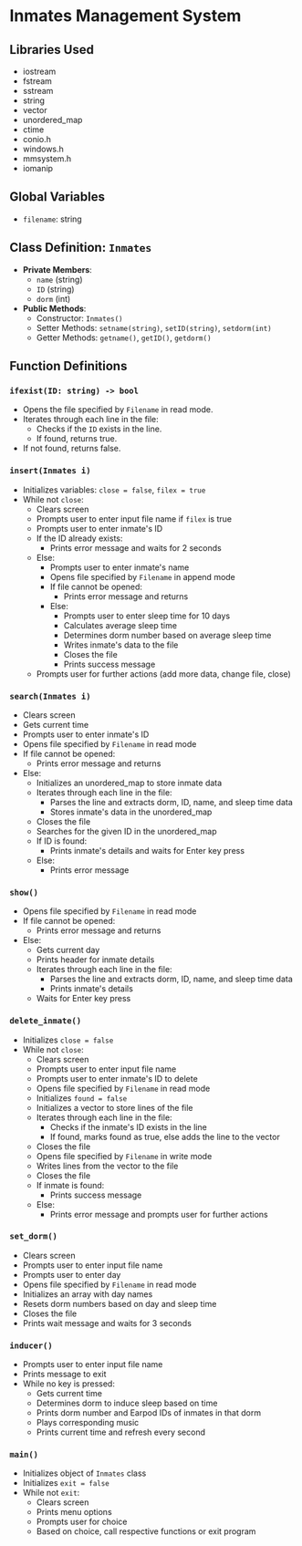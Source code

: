 # Inmates Management System

## Libraries Used
- iostream
- fstream
- sstream
- string
- vector
- unordered_map
- ctime
- conio.h
- windows.h
- mmsystem.h
- iomanip

## Global Variables
- `filename`: string

## Class Definition: `Inmates`
- **Private Members**:
    - `name` (string)
    - `ID` (string)
    - `dorm` (int)
- **Public Methods**:
    - Constructor: `Inmates()`
    - Setter Methods: `setname(string)`, `setID(string)`, `setdorm(int)`
    - Getter Methods: `getname()`, `getID()`, `getdorm()`

## Function Definitions

### `ifexist(ID: string) -> bool`
- Opens the file specified by `Filename` in read mode.
- Iterates through each line in the file:
    - Checks if the `ID` exists in the line.
    - If found, returns true.
- If not found, returns false.

### `insert(Inmates i)`
- Initializes variables: `close = false`, `filex = true`
- While not `close`:
    - Clears screen
    - Prompts user to enter input file name if `filex` is true
    - Prompts user to enter inmate's ID
    - If the ID already exists:
        - Prints error message and waits for 2 seconds
    - Else:
        - Prompts user to enter inmate's name
        - Opens file specified by `Filename` in append mode
        - If file cannot be opened:
            - Prints error message and returns
        - Else:
            - Prompts user to enter sleep time for 10 days
            - Calculates average sleep time
            - Determines dorm number based on average sleep time
            - Writes inmate's data to the file
            - Closes the file
            - Prints success message
    - Prompts user for further actions (add more data, change file, close)

### `search(Inmates i)`
- Clears screen
- Gets current time
- Prompts user to enter inmate's ID
- Opens file specified by `Filename` in read mode
- If file cannot be opened:
    - Prints error message and returns
- Else:
    - Initializes an unordered_map to store inmate data
    - Iterates through each line in the file:
        - Parses the line and extracts dorm, ID, name, and sleep time data
        - Stores inmate's data in the unordered_map
    - Closes the file
    - Searches for the given ID in the unordered_map
    - If ID is found:
        - Prints inmate's details and waits for Enter key press
    - Else:
        - Prints error message

### `show()`
- Opens file specified by `Filename` in read mode
- If file cannot be opened:
    - Prints error message and returns
- Else:
    - Gets current day
    - Prints header for inmate details
    - Iterates through each line in the file:
        - Parses the line and extracts dorm, ID, name, and sleep time data
        - Prints inmate's details
    - Waits for Enter key press

### `delete_inmate()`
- Initializes `close = false`
- While not `close`:
    - Clears screen
    - Prompts user to enter input file name
    - Prompts user to enter inmate's ID to delete
    - Opens file specified by `Filename` in read mode
    - Initializes `found = false`
    - Initializes a vector to store lines of the file
    - Iterates through each line in the file:
        - Checks if the inmate's ID exists in the line
        - If found, marks found as true, else adds the line to the vector
    - Closes the file
    - Opens file specified by `Filename` in write mode
    - Writes lines from the vector to the file
    - Closes the file
    - If inmate is found:
        - Prints success message
    - Else:
        - Prints error message and prompts user for further actions

### `set_dorm()`
- Clears screen
- Prompts user to enter input file name
- Prompts user to enter day
- Opens file specified by `Filename` in read mode
- Initializes an array with day names
- Resets dorm numbers based on day and sleep time
- Closes the file
- Prints wait message and waits for 3 seconds

### `inducer()`
- Prompts user to enter input file name
- Prints message to exit
- While no key is pressed:
    - Gets current time
    - Determines dorm to induce sleep based on time
    - Prints dorm number and Earpod IDs of inmates in that dorm
    - Plays corresponding music
    - Prints current time and refresh every second

### `main()`
- Initializes object of `Inmates` class
- Initializes `exit = false`
- While not `exit`:
    - Clears screen
    - Prints menu options
    - Prompts user for choice
    - Based on choice, call respective functions or exit program
